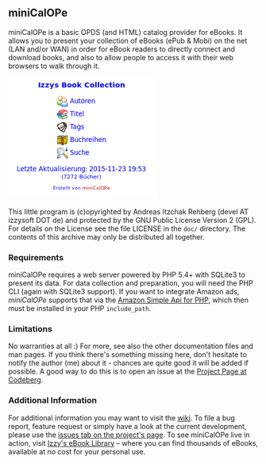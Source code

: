 ## miniCalOPe

miniCalOPe is a basic OPDS (and HTML) catalog provider for eBooks.
It allows you to present your collection of eBooks (ePub & Mobi)
on the net (LAN and/or WAN) in order for eBook readers to directly connect and
download books, and also to allow people to access it with their web browsers
to walk through it.

![Start Page](doc/startpage.png)

This little program is (c)opyrighted by Andreas Itzchak Rehberg
(devel AT izzysoft DOT de) and protected by the GNU Public License Version 2
(GPL). For details on the License see the file LICENSE in the `doc/` directory.
The contents of this archive may only be distributed all together.


### Requirements
miniCalOPe requires a web server powered by PHP 5.4+ with SQLite3 to present its
data. For data collection and preparation, you will need the PHP CLI (again with
SQLite3 support). If you want to integrate Amazon ads, *miniCalOPe* supports that
via the [Amazon Simple Api for PHP](https://codeberg.org/izzy/Asap), which then
must be installed in your PHP `include_path`.


### Limitations
No warranties at all :) For more, see also the other documentation files and
man pages. If you think there's something missing here, don't hesitate to
notify the author (me) about it - chances are quite good it will be added if
possible. A good way to do this is to open an issue at the [Project Page at
Codeberg](https://codeberg.org/izzy/miniCalOPe).


### Additional Information
For additional information you may want to visit the
[wiki](https://codeberg.org/izzy/miniCalOPe/wiki). To file a bug report,
feature request or simply have a look at the current development, please use
the [issues tab on the project's
page](https://codeberg.org/izzy/miniCalOPe/issues). To see miniCalOPe live in
action, visit [Izzy's eBook Library](https://ebooks.qumran.org/) – where you
can find thousands of eBooks, available at no cost for your personal use.
